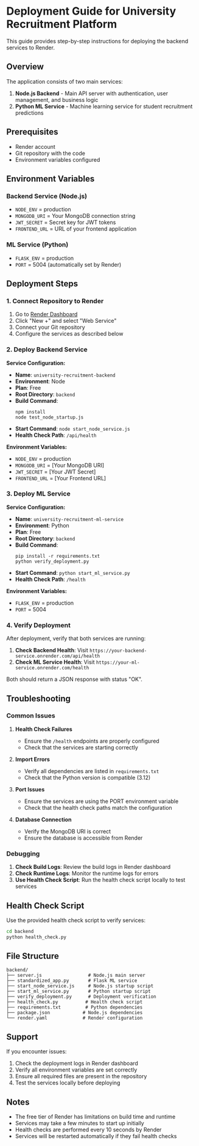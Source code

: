 # Deployment Guide for University Recruitment Platform

This guide provides step-by-step instructions for deploying the backend services to Render.

## Overview

The application consists of two main services:
1. **Node.js Backend** - Main API server with authentication, user management, and business logic
2. **Python ML Service** - Machine learning service for student recruitment predictions

## Prerequisites

- Render account
- Git repository with the code
- Environment variables configured

## Environment Variables

### Backend Service (Node.js)
- `NODE_ENV` = production
- `MONGODB_URI` = Your MongoDB connection string
- `JWT_SECRET` = Secret key for JWT tokens
- `FRONTEND_URL` = URL of your frontend application

### ML Service (Python)
- `FLASK_ENV` = production
- `PORT` = 5004 (automatically set by Render)

## Deployment Steps

### 1. Connect Repository to Render

1. Go to [Render Dashboard](https://dashboard.render.com)
2. Click "New +" and select "Web Service"
3. Connect your Git repository
4. Configure the services as described below

### 2. Deploy Backend Service

**Service Configuration:**
- **Name**: `university-recruitment-backend`
- **Environment**: Node
- **Plan**: Free
- **Root Directory**: `backend`
- **Build Command**: 
  ```
  npm install
  node test_node_startup.js
  ```
- **Start Command**: `node start_node_service.js`
- **Health Check Path**: `/api/health`

**Environment Variables:**
- `NODE_ENV` = production
- `MONGODB_URI` = [Your MongoDB URI]
- `JWT_SECRET` = [Your JWT Secret]
- `FRONTEND_URL` = [Your Frontend URL]

### 3. Deploy ML Service

**Service Configuration:**
- **Name**: `university-recruitment-ml-service`
- **Environment**: Python
- **Plan**: Free
- **Root Directory**: `backend`
- **Build Command**: 
  ```
  pip install -r requirements.txt
  python verify_deployment.py
  ```
- **Start Command**: `python start_ml_service.py`
- **Health Check Path**: `/health`

**Environment Variables:**
- `FLASK_ENV` = production
- `PORT` = 5004

### 4. Verify Deployment

After deployment, verify that both services are running:

1. **Check Backend Health**: Visit `https://your-backend-service.onrender.com/api/health`
2. **Check ML Service Health**: Visit `https://your-ml-service.onrender.com/health`

Both should return a JSON response with status "OK".

## Troubleshooting

### Common Issues

1. **Health Check Failures**
   - Ensure the `/health` endpoints are properly configured
   - Check that the services are starting correctly

2. **Import Errors**
   - Verify all dependencies are listed in `requirements.txt`
   - Check that the Python version is compatible (3.12)

3. **Port Issues**
   - Ensure the services are using the PORT environment variable
   - Check that the health check paths match the configuration

4. **Database Connection**
   - Verify the MongoDB URI is correct
   - Ensure the database is accessible from Render

### Debugging

1. **Check Build Logs**: Review the build logs in Render dashboard
2. **Check Runtime Logs**: Monitor the runtime logs for errors
3. **Use Health Check Script**: Run the health check script locally to test services

## Health Check Script

Use the provided health check script to verify services:

```bash
cd backend
python health_check.py
```

## File Structure

```
backend/
├── server.js                 # Node.js main server
├── standardized_app.py       # Flask ML service
├── start_node_service.js     # Node.js startup script
├── start_ml_service.py       # Python startup script
├── verify_deployment.py      # Deployment verification
├── health_check.py          # Health check script
├── requirements.txt         # Python dependencies
├── package.json            # Node.js dependencies
└── render.yaml             # Render configuration
```

## Support

If you encounter issues:
1. Check the deployment logs in Render dashboard
2. Verify all environment variables are set correctly
3. Ensure all required files are present in the repository
4. Test the services locally before deploying

## Notes

- The free tier of Render has limitations on build time and runtime
- Services may take a few minutes to start up initially
- Health checks are performed every 10 seconds by Render
- Services will be restarted automatically if they fail health checks
